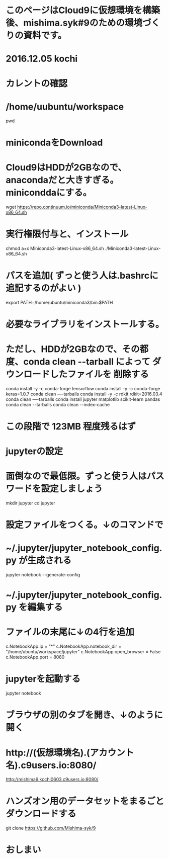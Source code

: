 # このページはCloud9に仮想環境を構築後、mishima.syk#9のための環境づくりの資料です。
# 2016.12.05 kochi

# カレントの確認
# /home/uubuntu/workspace
pwd

# minicondaをDownload
# Cloud9はHDDが2GBなので、anacondaだと大きすぎる。miniconddaにする。
wget https://repo.continuum.io/miniconda/Miniconda3-latest-Linux-x86_64.sh

# 実行権限付与と、インストール
chmod a+x Miniconda3-latest-Linux-x86_64.sh
./Miniconda3-latest-Linux-x86_64.sh

# パスを追加( ずっと使う人は.bashrcに追記するのがよい )
export PATH=/home/ubuntu/miniconda3/bin:$PATH

# 必要なライブラリをインストールする。
# ただし、HDDが2GBなので、その都度、conda clean --tarball によって ダウンロードしたファイルを 削除する
conda install -y -c conda-forge tensorflow
conda install -y -c conda-forge keras=1.0.7
conda clean —-tarballs
conda install -y -c rdkit rdkit=2016.03.4
conda clean —-tarballs
conda install jupyter matplotlib scikit-learn pandas
conda clean --tarballs
conda clean --index-cache

# この段階で 123MB 程度残るはず

# jupyterの設定
# 面倒なので最低限。ずっと使う人はパスワードを設定しましょう
mkdir jupyter
cd jupyter
# 設定ファイルをつくる。↓のコマンドで
# ~/.jupyter/jupyter_notebook_config.py が生成される
jupyter notebook --generate-config

# ~/.jupyter/jupyter_notebook_config.py を編集する
# ファイルの末尾に↓の4行を追加
c.NotebookApp.ip = "*"
c.NotebookApp.notebook_dir = "/home/ubuntu/workspace/jupyter"
c.NotebookApp.open_browser = False
c.NotebookApp.port = 8080

# jupyterを起動する
jupyter notebook

# ブラウザの別のタブを開き、↓のように開く
# http://(仮想環境名).(アカウント名).c9users.io:8080/
http://mishima9.kochi0603.c9users.io:8080/

# ハンズオン用のデータセットをまるごとダウンロードする
git clone https://github.com/Mishima-syk/9

# おしまい
